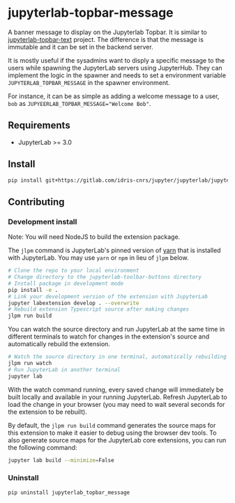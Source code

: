 # jupyterlab-topbar-message

A banner message to display on the Jupyterlab Topbar. It is similar to [jupyterlab-topbar-text](https://github.com/jupyterlab-contrib/jupyterlab-topbar-text) project. The difference is that the message is immutable and it can be set in the backend server.

It is mostly useful if the sysadmins want to disply a specific message to the users while spawning the JupyterLab servers using JupyterHub. They can implement the logic in the spawner and needs to set a environment variable `JUPYTERLAB_TOPBAR_MESSAGE` in the spawner environment.

For instance, it can be as simple as adding a welcome message to a user, `bob` as `JUPYEERLAB_TOPBAR_MESSAGE="Welcome Bob"`.

## Requirements

- JupyterLab >= 3.0

## Install

```bash
pip install git+https://gitlab.com/idris-cnrs/jupyter/jupyterlab/jupyterlab-topbar.git#subdirectory=packages/message-extension
```

## Contributing

### Development install

Note: You will need NodeJS to build the extension package.

The `jlpm` command is JupyterLab's pinned version of
[yarn](https://yarnpkg.com/) that is installed with JupyterLab. You may use
`yarn` or `npm` in lieu of `jlpm` below.

```bash
# Clone the repo to your local environment
# Change directory to the jupyterlab-toolbar-buttons directory
# Install package in development mode
pip install -e .
# Link your development version of the extension with JupyterLab
jupyter labextension develop . --overwrite
# Rebuild extension Typescript source after making changes
jlpm run build
```

You can watch the source directory and run JupyterLab at the same time in different terminals to watch for changes in the extension's source and automatically rebuild the extension.

```bash
# Watch the source directory in one terminal, automatically rebuilding when needed
jlpm run watch
# Run JupyterLab in another terminal
jupyter lab
```

With the watch command running, every saved change will immediately be built locally and available in your running JupyterLab. Refresh JupyterLab to load the change in your browser (you may need to wait several seconds for the extension to be rebuilt).

By default, the `jlpm run build` command generates the source maps for this extension to make it easier to debug using the browser dev tools. To also generate source maps for the JupyterLab core extensions, you can run the following command:

```bash
jupyter lab build --minimize=False
```

### Uninstall

```bash
pip uninstall jupyterlab_topbar_message
```

